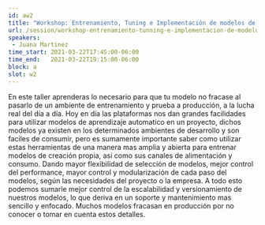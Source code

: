```yaml
---
id: aw2
title: "Workshop: Entrenamiento, Tuning e Implementación de modelos de aprendizaje automático externos en SageMaker de AWS"
url: /session/workshop-entrenamiento-tunning-e-implementacion-de-modelos-de-aprendizaje-automatico-externos-en-sagemaker-de-aws/
speakers:
 - Juana Martinez
time_start: 2021-03-22T17:45:00-06:00
time_end:   2021-03-22T19:15:00-06:00
block: a
slot: w2
---
```


En este taller aprenderas lo necesario para que tu modelo no fracase al pasarlo de un ambiente de entrenamiento y prueba a producción, a la lucha real del día a día. Hoy en día las plataformas nos dan grandes facilidades para utilizar modelos de aprendizaje automatico en un proyecto, dichos modelos ya existen en los determinados ambientes de desarrollo y son faciles de consumir, pero es sumamente importante saber como utilizar estas herramientas de una manera mas amplia y abierta para entrenar modelos de creación propia, así como sus canales de alimentación y consumo. Dando mayor flexibilidad de selección de modelos, mejor control del performance, mayor control y modularización de cada paso del modelos, según las necesidades del proyecto o la empresa. A todo esto podemos sumarle mejor control de la escalabilidad y versionamiento de nuestros modelos, lo que deriva en un soporte y mantenimiento mas sencillo y enfocado. Muchos modelos fracasan en producción por no conocer o tomar en cuenta estos detalles.